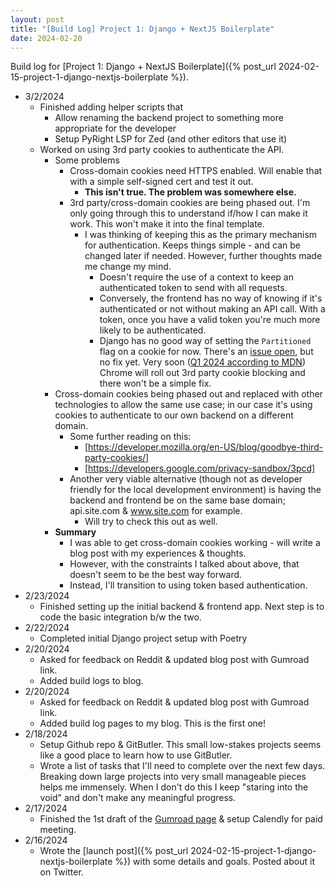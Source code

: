 ```yaml
---
layout: post
title: "[Build Log] Project 1: Django + NextJS Boilerplate"
date: 2024-02-20
---
```


Build log for [Project 1: Django + NextJS Boilerplate]({% post_url 2024-02-15-project-1-django-nextjs-boilerplate %}).

- 3/2/2024
  - Finished adding helper scripts that
    - Allow renaming the backend project to something more appropriate for the developer
    - Setup PyRight LSP for Zed (and other editors that use it)
  - Worked on using 3rd party cookies to authenticate the API.
    - Some problems
      - Cross-domain cookies need HTTPS enabled. Will enable that with a simple self-signed cert and test it out.
        - **This isn't true. The problem was somewhere else.**
      - 3rd party/cross-domain cookies are being phased out. I'm only going through this to understand if/how I can make it work. This won't make it into the final template.
        - I was thinking of keeping this as the primary mechanism for authentication. Keeps things simple - and can be changed later if needed. However, further thoughts made me change my mind.
          - Doesn't require the use of a context to keep an authenticated token to send with all requests.
          - Conversely, the frontend has no way of knowing if it's authenticated or not without making an API call. With a token, once you have a valid token you're much more likely to be authenticated.
          - Django has no good way of setting the `Partitioned` flag on a cookie for now. There's an [issue open](https://code.djangoproject.com/ticket/34613), but no fix yet. Very soon ([Q1 2024 according to MDN](https://developer.mozilla.org/en-US/blog/goodbye-third-party-cookies/)) Chrome will roll out 3rd party cookie blocking and there won't be a simple fix.
    - Cross-domain cookies being phased out and replaced with other technologies to allow the same use case; in our case it's using cookies to authenticate to our own backend on a different domain.
      - Some further reading on this:
        - [https://developer.mozilla.org/en-US/blog/goodbye-third-party-cookies/]
        - [https://developers.google.com/privacy-sandbox/3pcd]
      - Another very viable alternative (though not as developer friendly for the local development environment) is having the backend and frontend be on the same base domain; api.site.com & www.site.com for example.
        - Will try to check this out as well.
    - **Summary**
      - I was able to get cross-domain cookies working - will write a blog post with my experiences & thoughts.
      - However, with the constraints I talked about above, that doesn't seem to be the best way forward.
      - Instead, I'll transition to using token based authentication.
- 2/23/2024
  - Finished setting up the initial backend & frontend app. Next step is to code the basic integration b/w the two.
- 2/22/2024
  - Completed initial Django project setup with Poetry
- 2/20/2024
  - Asked for feedback on Reddit & updated blog post with Gumroad link.
  - Added build logs to blog.
- 2/20/2024
  - Asked for feedback on Reddit & updated blog post with Gumroad link.
  - Added build log pages to my blog. This is the first one!
- 2/18/2024
  - Setup Github repo & GitButler. This small low-stakes projects seems like a good place to learn how to use GitButler.
  - Wrote a list of tasks that I'll need to complete over the next few days. Breaking down large projects into very small manageable pieces helps me immensely. When I don't do this I keep "staring into the void" and don't make any meaningful progress.
- 2/17/2024
  - Finished the 1st draft of the [Gumroad page](https://asadjb.gumroad.com/l/nextjs-django-template) & setup Calendly for paid meeting.
- 2/16/2024
  - Wrote the [launch post]({% post_url 2024-02-15-project-1-django-nextjs-boilerplate %}) with some details and goals. Posted about it on Twitter.
